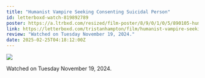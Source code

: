 ```yaml
---
title: "Humanist Vampire Seeking Consenting Suicidal Person"
id: letterboxd-watch-819892789
poster: https://a.ltrbxd.com/resized/film-poster/8/9/0/1/0/5/890105-humanist-vampire-seeking-consenting-suicidal-person-0-600-0-900-crop.jpg?v=17a4ea90a4
link: https://letterboxd.com/tristanhampton/film/humanist-vampire-seeking-consenting-suicidal-person/
review: "Watched on Tuesday November 19, 2024."
date: 2025-02-25T04:18:12:00Z
---
```

 <p><img src="https://a.ltrbxd.com/resized/film-poster/8/9/0/1/0/5/890105-humanist-vampire-seeking-consenting-suicidal-person-0-600-0-900-crop.jpg?v=17a4ea90a4"/></p> <p>Watched on Tuesday November 19, 2024.</p>